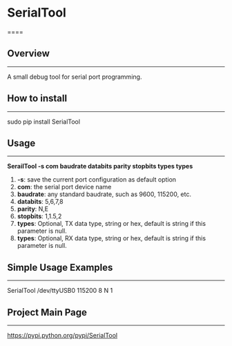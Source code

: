 # SerialTool
====
## Overview
----
A small debug tool for serial port programming.

## How to install
----
sudo pip install SerialTool

## Usage
----
**SerailTool -s com baudrate databits parity stopbits types types**
  1. **-s**: save the current port configuration as default option
  2. **com**: the serial port device name
  3. **baudrate**: any standard baudrate, such as 9600, 115200, etc.
  4. **databits**: 5,6,7,8
  5. **parity**: N,E
  6. **stopbits**: 1,1.5,2 
  7. **types**: Optional, TX data type, string or hex, default is string if this parameter is null.
  8. **types**: Optional, RX data type, string or hex, default is string if this parameter is null.

## Simple Usage Examples
----
SerialTool /dev/ttyUSB0 115200 8 N 1

## Project Main Page
----
https://pypi.python.org/pypi/SerialTool

